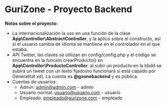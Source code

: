 # GuriZone - Proyecto Backend
__Notas sobre el proyecto:__
- La internacionalización la uso en una función de la clase __App\Controller\AbstractController__, y la aplico sobre el constructo, así si el usuario cambia de idioma se mantiene en el controlador en el que estaba.
- API Twitter, las claves se utilizan en config/config.php y el código se encuentra en la función crearProducto() en __App\Controller\ProductoController__, al subir un producto en la bbdd se subirá un tweet con un texto fijado(no funcionará si está capado por Generalitat xd). La cuenta es __@gzonebackend__ y es pública.
- Cuentas de usuarios:
   - Admin: admin@admin.com - admin
   - Usuario normal: usuario@usuario.com - usuario
   - Empleado: empleado@gurizone.com - empleado
  

